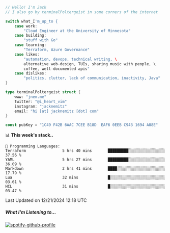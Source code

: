 ```go
// Hello! I'm Jack
// I also go by terminalPoltergeist in some corners of the internet

switch what_I'm_up_to {
    case work:
        "Cloud Engineer at the University of Minnesota"
    case building:
        "stuff with Go"
    case learning:
        "Terraform, Azure Governance"
    case likes:
        "automation, devops, technical writing, \
        alternative web-design, TUIs, sharing music with people, \
        coffee, well-documented apis"
    case dislikes:
        "politics, clutter, lack of communication, inactivity, Java"
}

type terminalPoltergeist struct {
    www: "jnem.me"
    twitter: "@i_heart_vim"
    instagram: "jacknemitz"
    email: "hi [at] jacknemitz [dot] com"
}

const pubKey = "1C49 F42B 6AAC 7CEE B18D  EAF6 0EEB C943 1694 A88E"
```

<!--START_SECTION:waka-->
📊 **This week's stack..** 

```text
💬 Programming Languages: 
Terraform                5 hrs 40 mins       █████████░░░░░░░░░░░░░░░░   37.56 % 
YAML                     5 hrs 27 mins       █████████░░░░░░░░░░░░░░░░   36.09 % 
Markdown                 2 hrs 41 mins       ████░░░░░░░░░░░░░░░░░░░░░   17.79 % 
Lua                      32 mins             █░░░░░░░░░░░░░░░░░░░░░░░░   03.61 % 
HCL                      31 mins             █░░░░░░░░░░░░░░░░░░░░░░░░   03.47 % 
```


 Last Updated on 12/21/2024 12:18 UTC
<!--END_SECTION:waka-->

##### What I'm Listening to...

[![spotify-github-profile](https://jnem.me/listening-item?maxAge=2592000)](https://jnem.me/listening)
